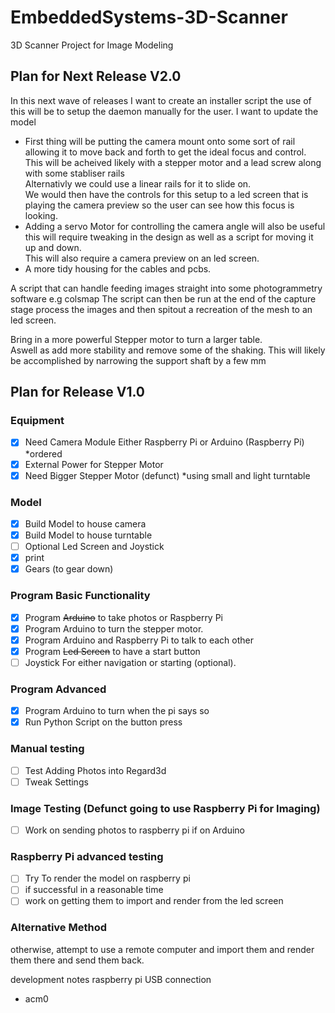 # EmbeddedSystems-3D-Scanner
3D Scanner Project for Image Modeling


## Plan for Next Release V2.0

In this next wave of releases I want to create an installer script the use of this will be to setup the daemon manually for the user.
I want to update the model
- First thing will be putting the camera mount onto some sort of rail allowing it to move back and forth to get the ideal focus and control. <br>
This will be acheived likely with a stepper motor and a lead screw along with some stabliser rails <br>
Alternativly we could use a linear rails for it to slide on. <br>
We would then have the controls for this setup to a led screen that is playing the camera preview so the user can see how this focus is looking. <br>
- Adding a servo Motor for controlling the camera angle will also be useful this will require tweaking in the design as well as a script for moving it up and down. <br>
This will also require a camera preview on an led screen.
- A more tidy housing for the cables and pcbs.

A script that can handle feeding images straight into some photogrammetry software e.g colsmap
The script can then be run at the end of the capture stage process the images and then spitout a recreation of the mesh to an led screen.

Bring in a more powerful Stepper motor to turn a larger table. <br>
Aswell as add more stability and remove some of the shaking. This will likely be accomplished by narrowing the support shaft by a few mm

## Plan for Release V1.0

### Equipment
- [x] Need Camera Module Either Raspberry Pi or Arduino (Raspberry Pi) *ordered
- [x] External Power for Stepper Motor
- [x] Need Bigger Stepper Motor (defunct) *using small and light turntable

### Model
- [x] Build Model to house camera
- [X] Build Model to house turntable
- [ ] Optional Led Screen and Joystick 
- [X] print
- [X] Gears (to gear down)

### Program Basic Functionality
- [X] Program ~~Arduino~~ to take photos or Raspberry Pi
- [X] Program Arduino to turn the stepper motor.
- [x] Program Arduino and Raspberry Pi to talk to each other
- [X] Program ~~Led Screen~~ to have a start button
- [ ] Joystick For either navigation or starting (optional).

### Program Advanced
- [X] Program Arduino to turn when the pi says so
- [X] Run Python Script on the button press

### Manual testing
- [ ] Test Adding Photos into Regard3d
- [ ] Tweak Settings

### Image Testing (Defunct going to use Raspberry Pi for Imaging)
- [ ] Work on sending photos to raspberry pi if on Arduino

### Raspberry Pi advanced testing
- [ ] Try To render the model on raspberry pi 
- [ ] if successful in a reasonable time
- [ ] work on getting them to import and render from the led screen

### Alternative Method
otherwise, attempt to use a remote computer and import them and render them there
and send them back.



development notes
raspberry pi USB connection
- acm0

